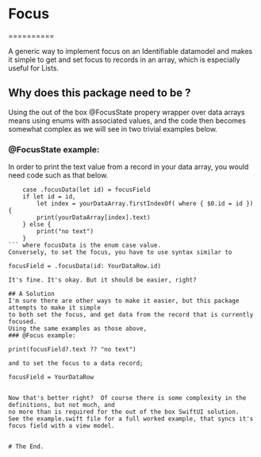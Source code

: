 # Focus
==========

A generic way to implement focus on an Identifiable datamodel and makes it simple 
to get and set focus to records in an array, which is especially useful for Lists.

## Why does this package need to be ?

Using the out of the box @FocusState propery wrapper over data arrays means using 
enums with associated values, and the code then becomes somewhat complex as we will
see in two trivial examples below.

### @FocusState example:
In order to print the text value from a record in your data array, you would
need code such as that below. 
```
	case .focusData(let id) = focusField
	if let id = id,
		let index = yourDataArray.firstIndexOf( where { $0.id = id }) {
  		print(yourDataArray[index].text)
    } else {
    	print("no text")
    }  
``` where focusData is the enum case value.
Conversely, to set the focus, you have to use syntax similar to 
```
	focusField = .focusData(id: YourDataRow.id)
```
It's fine. It's okay. But it should be easier, right? 

## A Solution
I'm sure there are other ways to make it easier, but this package attempts to make it simple
to both set the focus, and get data from the record that is currently focused. 
Using the same examples as those above, 
### @Focus example:
```
	print(focusField?.text ?? "no text")
```
and to set the focus to a data record;
```
	focusField = YourDataRow
```

Now that's better right?  Of course there is some complexity in the definitions, but not much, and 
no more than is required for the out of the box SwiftUI solution.
See the example.swift file for a full worked example, that syncs it's focus field with a view model.


# The End.


